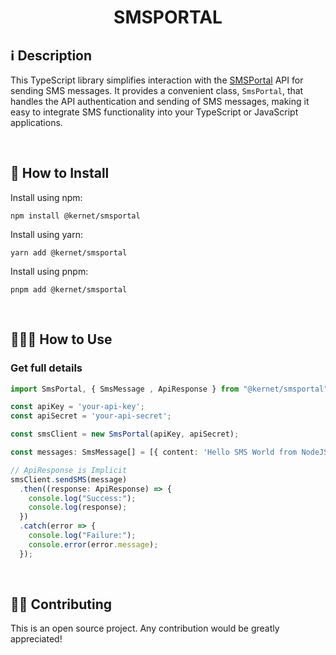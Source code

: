 <h1 align="center">SMSPORTAL</h1>

## ℹ️️ Description

This TypeScript library simplifies interaction with the [SMSPortal](https://docs.smsportal.com/docs/getting-started) API for sending SMS messages. It provides a convenient class, `SmsPortal`, that handles the API authentication and sending of SMS messages, making it easy to integrate SMS functionality into your TypeScript or JavaScript applications.

<br>

## 🔧 How to Install

Install using npm:

```
npm install @kernet/smsportal
```

Install using yarn:

```
yarn add @kernet/smsportal
```
Install using pnpm:

```
pnpm add @kernet/smsportal
```

<br>

## 👨🏻‍🏫 How to Use

### Get full details
```ts
import SmsPortal, { SmsMessage , ApiResponse } from "@kernet/smsportal";

const apiKey = 'your-api-key';
const apiSecret = 'your-api-secret';

const smsClient = new SmsPortal(apiKey, apiSecret);

const messages: SmsMessage[] = [{ content: 'Hello SMS World from NodeJS', destination: phone }]

// ApiResponse is Implicit
smsClient.sendSMS(message)
  .then((response: ApiResponse) => {
    console.log("Success:");
    console.log(response);
  })
  .catch(error => {
    console.log("Failure:");
    console.error(error.message);
  });
```

<br>

## 💁🏻 Contributing

This is an open source project. Any contribution would be greatly appreciated!
